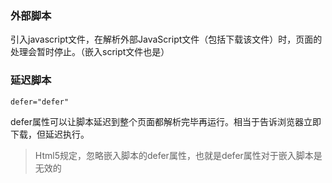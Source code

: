 ### 外部脚本

引入javascript文件，在解析外部JavaScript文件（包括下载该文件）时，页面的处理会暂时停止。（嵌入script文件也是）

### 延迟脚本

`defer="defer"`

defer属性可以让脚本延迟到整个页面都解析完毕再运行。相当于告诉浏览器立即下载，但延迟执行。

> Html5规定，忽略嵌入脚本的defer属性，也就是defer属性对于嵌入脚本是无效的

